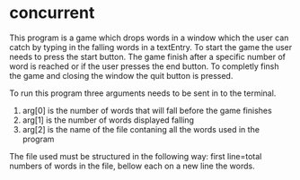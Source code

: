 # concurrent
This program is a game which drops words in a window which the user can catch by typing in the falling words in a textEntry.
To start the game the user needs to press the start button. 
The game finish after a specific number of word is reached or if the user presses the end button. 
To completly finsh the game and closing the window the quit button is pressed.

To run this program three arguments needs to be sent in to the terminal.
1. arg[0] is the number of words that will fall before the game finishes
2. arg[1] is the number of words displayed falling 
3. arg[2] is the name of the file contaning all the words used in the program

The file used must be structured in the following way: first line=total numbers of words in the file, bellow each on a new line the words.

